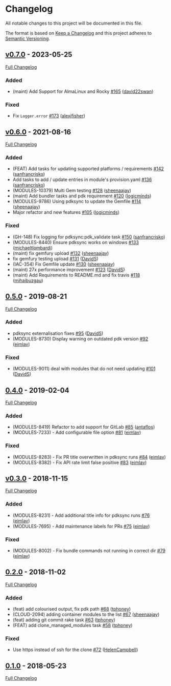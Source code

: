 <!-- markdownlint-disable MD024 -->
# Changelog

All notable changes to this project will be documented in this file.

The format is based on [Keep a Changelog](http://keepachangelog.com/en/1.0.0/) and this project adheres to [Semantic Versioning](http://semver.org).

## [v0.7.0](https://github.com/puppetlabs/pdksync/tree/v0.7.0) - 2023-05-25

[Full Changelog](https://github.com/puppetlabs/pdksync/compare/v0.6.0...v0.7.0)

### Added

- (maint) Add Support for AlmaLinux and Rocky [#165](https://github.com/puppetlabs/pdksync/pull/165) ([david22swan](https://github.com/david22swan))

### Fixed

- Fix `Logger.error` [#173](https://github.com/puppetlabs/pdksync/pull/173) ([alexjfisher](https://github.com/alexjfisher))

## [v0.6.0](https://github.com/puppetlabs/pdksync/tree/v0.6.0) - 2021-08-16

[Full Changelog](https://github.com/puppetlabs/pdksync/compare/0.5.0...v0.6.0)

### Added

- (FEAT) Add tasks for updating supported platforms / requirements [#142](https://github.com/puppetlabs/pdksync/pull/142) ([sanfrancrisko](https://github.com/sanfrancrisko))
- Add tasks to add / update entries in module's provision.yaml [#136](https://github.com/puppetlabs/pdksync/pull/136) ([sanfrancrisko](https://github.com/sanfrancrisko))
- (MODULES-10379) Multi Gem testing [#128](https://github.com/puppetlabs/pdksync/pull/128) ([sheenaajay](https://github.com/sheenaajay))
- (maint) Add bundler tasks and pdk requirement [#120](https://github.com/puppetlabs/pdksync/pull/120) ([logicminds](https://github.com/logicminds))
- (MODULES-9786) Using pdksync to update the Gemfile [#114](https://github.com/puppetlabs/pdksync/pull/114) ([sheenaajay](https://github.com/sheenaajay))
- Major refactor and new features [#105](https://github.com/puppetlabs/pdksync/pull/105) ([logicminds](https://github.com/logicminds))

### Fixed

- (GH-148) Fix logging for pdksync:pdk_validate task [#150](https://github.com/puppetlabs/pdksync/pull/150) ([sanfrancrisko](https://github.com/sanfrancrisko))
- (MODULES-8440) Ensure pdksync works on windows [#133](https://github.com/puppetlabs/pdksync/pull/133) ([michaeltlombardi](https://github.com/michaeltlombardi))
- (maint) fix gemfury upload [#132](https://github.com/puppetlabs/pdksync/pull/132) ([sheenaajay](https://github.com/sheenaajay))
- fix gemfury testing upload [#131](https://github.com/puppetlabs/pdksync/pull/131) ([DavidS](https://github.com/DavidS))
- (IAC-354) Fix Gemfile update [#130](https://github.com/puppetlabs/pdksync/pull/130) ([sheenaajay](https://github.com/sheenaajay))
- (maint) 27x performance improvement [#123](https://github.com/puppetlabs/pdksync/pull/123) ([DavidS](https://github.com/DavidS))
- (maint) Add Requirements to README.md and fix travis [#118](https://github.com/puppetlabs/pdksync/pull/118) ([mihaibuzgau](https://github.com/mihaibuzgau))

## [0.5.0](https://github.com/puppetlabs/pdksync/tree/0.5.0) - 2019-08-21

[Full Changelog](https://github.com/puppetlabs/pdksync/compare/0.4.0...0.5.0)

### Added

- pdksync externalisation fixes [#95](https://github.com/puppetlabs/pdksync/pull/95) ([DavidS](https://github.com/DavidS))
- (MODULES-8730) Display warning on outdated pdk version [#92](https://github.com/puppetlabs/pdksync/pull/92) ([eimlav](https://github.com/eimlav))

### Fixed

- (MODULES-9011) deal with modules that do not need updating [#101](https://github.com/puppetlabs/pdksync/pull/101) ([DavidS](https://github.com/DavidS))

## [0.4.0](https://github.com/puppetlabs/pdksync/tree/0.4.0) - 2019-02-04

[Full Changelog](https://github.com/puppetlabs/pdksync/compare/v0.3.0...0.4.0)

### Added

- (MODULES-8419) Refactor to add support for GitLab [#85](https://github.com/puppetlabs/pdksync/pull/85) ([antaflos](https://github.com/antaflos))
- (MODULES-7233) - Add configurable file option [#81](https://github.com/puppetlabs/pdksync/pull/81) ([eimlav](https://github.com/eimlav))

### Fixed

- (MODULES-8283) - Fix PR title overwritten in pdksync runs [#84](https://github.com/puppetlabs/pdksync/pull/84) ([eimlav](https://github.com/eimlav))
- (MODULES-8382) - Fix API rate limit false positive [#83](https://github.com/puppetlabs/pdksync/pull/83) ([eimlav](https://github.com/eimlav))

## [v0.3.0](https://github.com/puppetlabs/pdksync/tree/v0.3.0) - 2018-11-15

[Full Changelog](https://github.com/puppetlabs/pdksync/compare/0.2.0...v0.3.0)

### Added

- (MODULES-8231) - Add additional title info for pdksync runs [#76](https://github.com/puppetlabs/pdksync/pull/76) ([eimlav](https://github.com/eimlav))
- (MODULES-7695) - Add maintenance labels for PRs [#75](https://github.com/puppetlabs/pdksync/pull/75) ([eimlav](https://github.com/eimlav))

### Fixed

- (MODULES-8002) - Fix bundle commands not running in correct dir [#79](https://github.com/puppetlabs/pdksync/pull/79) ([eimlav](https://github.com/eimlav))

## [0.2.0](https://github.com/puppetlabs/pdksync/tree/0.2.0) - 2018-11-02

[Full Changelog](https://github.com/puppetlabs/pdksync/compare/0.1.0...0.2.0)

### Added

- (feat) add colourised output, fix pdk path [#68](https://github.com/puppetlabs/pdksync/pull/68) ([tphoney](https://github.com/tphoney))
- (CLOUD-2094) adding container modules to the list [#67](https://github.com/puppetlabs/pdksync/pull/67) ([sheenaajay](https://github.com/sheenaajay))
- (feat) adding git commit rake task [#63](https://github.com/puppetlabs/pdksync/pull/63) ([tphoney](https://github.com/tphoney))
- (FEAT) add clone_managed_modules task [#58](https://github.com/puppetlabs/pdksync/pull/58) ([tphoney](https://github.com/tphoney))

### Fixed

- Use https instead of ssh for the clone [#72](https://github.com/puppetlabs/pdksync/pull/72) ([HelenCampbell](https://github.com/HelenCampbell))

## [0.1.0](https://github.com/puppetlabs/pdksync/tree/0.1.0) - 2018-05-23

[Full Changelog](https://github.com/puppetlabs/pdksync/compare/73bf282b297781bc26562bfb51b91b4f7b1632d1...0.1.0)
